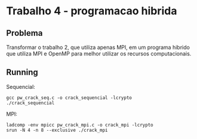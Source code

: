 # Trabalho 4 - programacao hibrida

## Problema
Transformar o trabalho 2, que utiliza apenas MPI, em um programa hibrido que utiliza MPI e OpenMP para melhor utilizar os recursos computacionais.

## Running

Sequencial:

```
gcc pw_crack_seq.c -o crack_sequencial -lcrypto
./crack_sequencial
```

MPI:

```
ladcomp -env mpicc pw_crack_mpi.c -o crack_mpi -lcrypto
srun -N 4 -n 8 --exclusive ./crack_mpi
```
